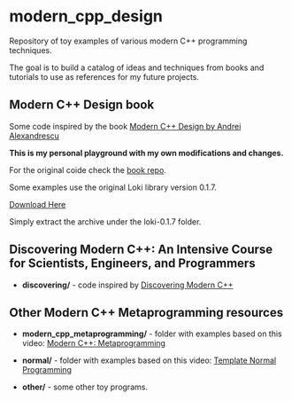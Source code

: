 # modern_cpp_design

Repository of toy examples of various modern C++ programming techniques.

The goal is to build a catalog of ideas and techniques from books and tutorials to use as references for my future projects.

## Modern C++ Design book

Some code inspired by the book [Modern C++ Design by Andrei Alexandrescu](https://www.amazon.com/Modern-Design-Generic-Programming-Patterns/dp/0201704315)


**This is my personal playground with my own modifications and changes.**


For the original coide check the [book repo](https://sourceforge.net/projects/loki-lib/files/Source%20Code/Modern%20C%2B%2B%20Design/).


Some examples use the original Loki library version 0.1.7.


[Download Here](https://sourceforge.net/projects/loki-lib/)


Simply extract the archive under the loki-0.1.7 folder.


## Discovering Modern C++: An Intensive Course for Scientists, Engineers, and Programmers


- **discovering/** - code inspired by [Discovering Modern C++](https://www.amazon.com/Discovering-Modern-Scientists-Programmers-Depth/dp/0134383583)


## Other Modern C++ Metaprogramming resources


- **modern_cpp_metaprogramming/** - folder with examples based on this video: [Modern C++: Metaprogramming](https://youtu.be/JSR8YBhW_uM)

- **normal/** - folder with examples based on this video: [Template Normal Programming](https://www.youtube.com/watch?v=vwrXHznaYLA)

- **other/** - some other toy programs.


